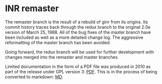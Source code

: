 # INR remaster

The remaster branch is the result of a rebuild of ginr from its origins.
Its commit history traces back through the redux branch to the original
2.0e version of March 25, 1988.
All of the bug fixes of the master branch have been included as well as
a more detailed change log.
The aggressive reformatting of the master branch has been avoided.

Going forward, the redux branch will be used for further development with
changes merged into the remaster and master branches.

Limited documentation in the form of a PDF file was produced in 2010 as part
of the release under GPL version 3:
[PDF](doc/inr_intro.pdf).
This is in the process of being converted to markdown:
[MD](doc/inr_intro.md).

